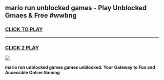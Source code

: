 
## mario run unblocked games - Play Unblocked Gmaes & Free #wwbng
<h3>
<a href="https://news.freeplayer.one?title=mario_run_unblocked_games&ref=03M">CLICK TO PLAY</a></h3>
<hr>

<h3>
<a href="https://news.freeplayer.one?title=mario_run_unblocked_games&ref=03M">CLICK 2 PLAY</a>
  
</h3>

<a href="https://news.freeplayer.one?title=mario_run_unblocked_games&ref=03M"><img src="https://clearcache.store/games.png"></a>


**mario run unblocked games games unblocked: Your Gateway to Fun and Accessible Online Gaming**
